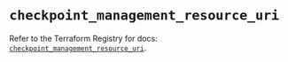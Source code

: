 # `checkpoint_management_resource_uri`

Refer to the Terraform Registry for docs: [`checkpoint_management_resource_uri`](https://registry.terraform.io/providers/checkpointsw/checkpoint/2.11.0/docs/resources/management_resource_uri).
